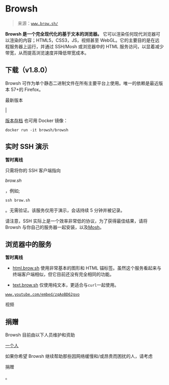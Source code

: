 <!--yml

category: 未分类

date: 2024-05-27 14:52:23

-->

# Browsh

> 来源：[`www.brow.sh/`](https://www.brow.sh/)

**Browsh 是一个完全现代化的基于文本的浏览器。** 它可以渲染任何现代浏览器可以渲染的内容；HTML5，CSS3，JS，视频甚至 WebGL。它的主要目的是在远程服务器上运行，并通过 SSH/Mosh 或浏览器中的 HTML 服务访问，以显着减少带宽，从而提高浏览速度并降低带宽成本。

## 下载（v1.8.0）

Browsh 可作为单个静态二进制文件在所有主要平台上使用。唯一的依赖是最近版本 57+的 Firefox。

最新版本

|

[版本存档](https://github.com/browsh-org/browsh/releases) 也可用 Docker 镜像：

`docker run -it browsh/browsh`

## 实时 SSH 演示

**暂时离线**

只需将你的 SSH 客户端指向

*brow.sh*

，例如;

`ssh brow.sh`

。无需验证。该服务仅用于演示，会话持续 5 分钟并被记录。

请注意，SSH 实际上是一个效率非常低的协议，为了获得最佳结果，请将 Browsh 与你自己的服务器一起安装，以及[Mosh](https://mosh.org/)。

## 浏览器中的服务

**暂时离线**

+   [html.brow.sh](https://html.brow.sh) 使用非常基本的图形和 HTML 锚标签。虽然这个服务看起来与终端客户端相似，但它目前还没有完全相同的功能。

+   [text.brow.sh](https://text.brow.sh) 仅使用纯文本，更适合与`curl`一起使用。

[`www.youtube.com/embed/zqAoBD62gvo`](https://www.youtube.com/embed/zqAoBD62gvo)

视频

## 捐赠

Browsh 目前由以下人员维护和资助

[一个人](http://tombh.co.uk)

如果你希望 Browsh 继续帮助那些因网络缓慢和/或昂贵而困扰的人，请考虑

捐赠

。
